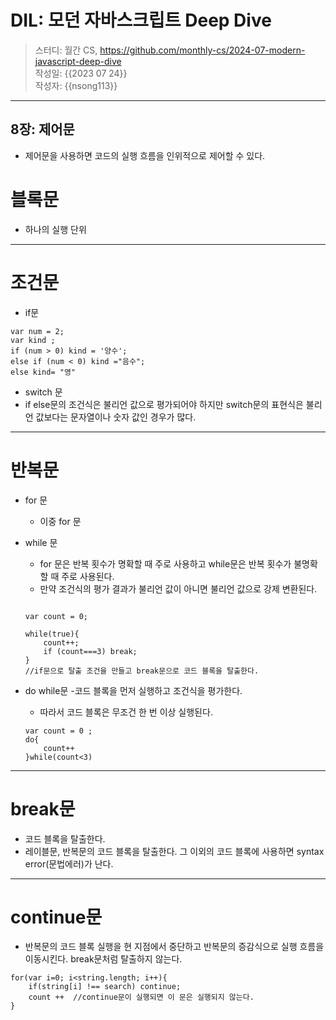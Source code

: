 # DIL: 모던 자바스크립트 Deep Dive

> 스터디: 월간 CS, https://github.com/monthly-cs/2024-07-modern-javascript-deep-dive  
> 작성일: {{2023 07 24}}  
> 작성자: {{nsong113}}

---

## 8장: 제어문

- 제어문을 사용하면 코드의 실행 흐름을 인위적으로 제어할 수 있다.

# 블록문

- 하나의 실행 단위

---

# 조건문

- if문

```
var num = 2;
var kind ;
if (num > 0) kind = '양수';
else if (num < 0) kind ="음수";
else kind= "영"
```

- switch 문
- if else문의 조건식은 불리언 값으로 평가되어야 하지만 switch문의 표현식은 불리언 값보다는 문자열이나 숫자 값인 경우가 많다.

---

# 반복문

- for 문

  - 이중 for 문

- while 문

  - for 문은 반복 횟수가 명확할 때 주로 사용하고 while문은 반복 횟수가 불명확할 때 주로 사용된다.
  - 만약 조건식의 평가 결과가 불리언 값이 아니면 불리언 값으로 강제 변환된다.

  ```

  var count = 0;

  while(true){
      count++;
      if (count===3) break;
  }
  //if문으로 탈출 조건을 만들고 break문으로 코드 블록을 탈출한다.

  ```

- do while문 -코드 블록을 먼저 실행하고 조건식을 평가한다.

  - 따라서 코드 블록은 무조건 한 번 이상 실행된다.

  ```
  var count = 0 ;
  do{
      count++
  }while(count<3)

  ```

---

# break문

- 코드 블록을 탈출한다.
- 레이블문, 반복문의 코드 블록을 탈출한다. 그 이외의 코드 블록에 사용하면 syntax error(문법에러)가 난다.

---

# continue문

- 반복문의 코드 블록 실행을 현 지점에서 중단하고 반복문의 증감식으로 실행 흐름을 이동시킨다. break문처럼 탈출하지 않는다.

```
for(var i=0; i<string.length; i++){
    if(string[i] !== search) continue;
    count ++  //continue문이 실행되면 이 문은 실행되지 않는다.
}
```
